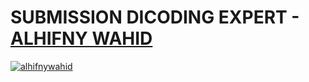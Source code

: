 # SUBMISSION DICODING EXPERT - [ALHIFNY WAHID](https://www.dicoding.com/users/alhifnywahid/)

[![alhifnywahid](https://circleci.com/gh/alhifnywahid/expert.svg?style=shield)](https://circleci.com/gh/alhifnywahid/expert)
